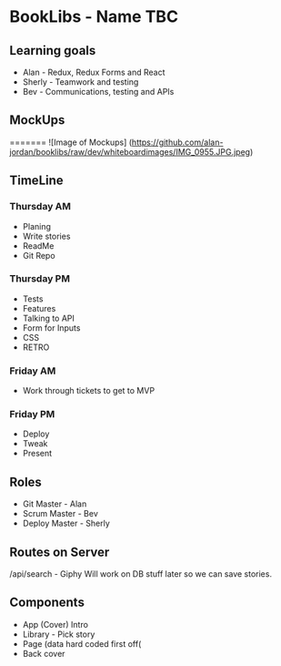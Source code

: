 # BookLibs - Name TBC

## Learning goals
* Alan - Redux, Redux Forms and React
* Sherly - Teamwork and testing
* Bev - Communications, testing and APIs

## MockUps
=======
![Image of Mockups]
(https://github.com/alan-jordan/booklibs/raw/dev/whiteboardimages/IMG_0955.JPG.jpeg)

## TimeLine
### Thursday AM
* Planing
* Write stories
* ReadMe
* Git Repo

### Thursday PM
* Tests
* Features
* Talking to API
* Form for Inputs
* CSS
* RETRO

### Friday AM
* Work through tickets to get to MVP

### Friday PM
* Deploy
* Tweak
* Present

## Roles
- Git Master - Alan
- Scrum Master - Bev
- Deploy Master - Sherly

## Routes on Server
/api/search - Giphy
Will work on DB stuff later so we can save stories.

## Components
* App (Cover) Intro
* Library - Pick story
* Page (data hard coded first off(
* Back cover
